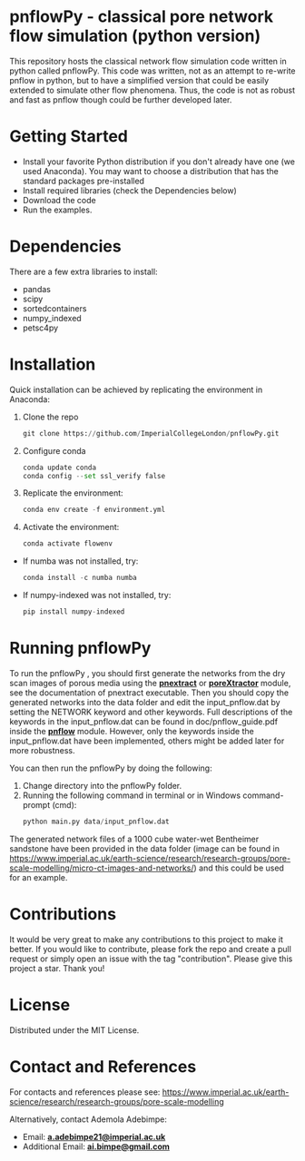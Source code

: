 # pnflowPy - classical pore network flow simulation (python version)

This repository hosts the classical network flow simulation code written in python called pnflowPy. 
This code was written, not as an attempt to re-write pnflow in python, but to have a simplified version that could be easily extended to simulate other flow phenomena. Thus, the code is not as robust and fast as pnflow though could be further developed later. 

# Getting Started
  - Install your favorite Python distribution if you don't already have one (we used Anaconda). You may want to choose a distribution that has the standard packages pre-installed
  - Install required libraries (check the Dependencies below)
  - Download the code
  - Run the examples.

# Dependencies
There are a few extra libraries to install:
  - pandas
  - scipy
  - sortedcontainers
  - numpy_indexed
  - petsc4py

# Installation
Quick installation can be achieved by replicating the environment in Anaconda:
  1. Clone the repo
     ```python
     git clone https://github.com/ImperialCollegeLondon/pnflowPy.git
  2. Configure conda
     ```python
     conda update conda
     conda config --set ssl_verify false
  3. Replicate the environment:
     ```python
     conda env create -f environment.yml
  4. Activate the environment:
     ```python
     conda activate flowenv

  - If numba was not installed, try:
      ```python
      conda install -c numba numba
  
  - If numpy-indexed was not installed, try:
      ```python
      pip install numpy-indexed


# Running pnflowPy
To run the pnflowPy , you should first generate the networks from the dry scan images of porous media using the **[pnextract](https://github.com/ImperialCollegeLondon/pnextract)** or **[poreXtractor](https://github.com/ImperialCollegeLondon/poreOccupancyAnalysis)** module, see the documentation of pnextract executable. Then you should copy the generated networks into the data folder and edit the input_pnflow.dat by setting the NETWORK keyword and other keywords. Full descriptions of the keywords in the input_pnflow.dat can be found in doc/pnflow_guide.pdf inside the **[pnflow](https://github.com/ImperialCollegeLondon/pnflow)** module. However, only the keywords inside the input_pnflow.dat have been implemented, others might be added later for more robustness.

You can then run the pnflowPy by doing the following:
  1.  Change directory into the pnflowPy folder.
  2.  Running the following command in terminal or in Windows command-prompt (cmd):
      ```python
      python main.py data/input_pnflow.dat

The generated network files of a 1000 cube water-wet Bentheimer sandstone have been provided in the data folder (image can be found in https://www.imperial.ac.uk/earth-science/research/research-groups/pore-scale-modelling/micro-ct-images-and-networks/) and this could be used for an example.

# Contributions
It would be very great to make any contributions to this project to make it better. If you would like to contribute, please fork the repo and create a pull request or simply open an issue with the tag "contribution". Please give this project a star. Thank you!

# License
Distributed under the MIT License.

# Contact and References
For contacts and references please see: https://www.imperial.ac.uk/earth-science/research/research-groups/pore-scale-modelling

Alternatively, contact Ademola Adebimpe:

  - Email: **a.adebimpe21@imperial.ac.uk**
  - Additional Email: **ai.bimpe@gmail.com**
